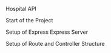 Hospital API

Start of the Project 

Setup of Express Express Server

Setup of Route and Controller Structure 